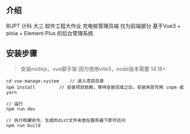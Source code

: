 ## 介绍
BUPT 计科 大三 软件工程大作业 充电桩管理员端
仅为前端部分
基于Vue3 + pinia + Element Plus 的后台管理系统

## 安装步骤
> 安装nodejs，vue脚手架
> 因为使用vite3，node版本需要 14.18+

```
cd vue-manage-system    // 进入项目目录
npm install         // 安装项目依赖，等待安装完成之后，安装失败可用 cnpm 或 yarn

// 运行
npm run dev

// 执行构建命令，生成的dist文件夹放在服务器下即可访问
npm run build
```